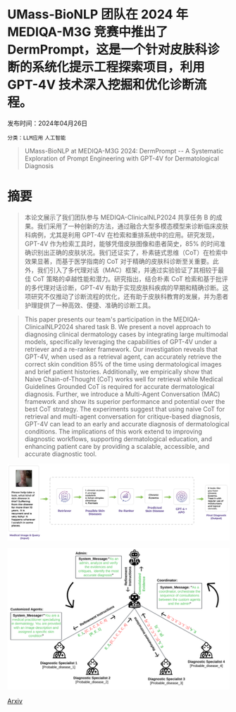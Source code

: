 # UMass-BioNLP 团队在 2024 年 MEDIQA-M3G 竞赛中推出了 DermPrompt，这是一个针对皮肤科诊断的系统化提示工程探索项目，利用 GPT-4V 技术深入挖掘和优化诊断流程。

发布时间：2024年04月26日

`分类：LLM应用` `人工智能`

> UMass-BioNLP at MEDIQA-M3G 2024: DermPrompt -- A Systematic Exploration of Prompt Engineering with GPT-4V for Dermatological Diagnosis

# 摘要

> 本论文展示了我们团队参与 MEDIQA-ClinicalNLP2024 共享任务 B 的成果。我们采用了一种创新的方法，通过融合大型多模态模型来诊断临床皮肤科病例，尤其是利用 GPT-4V 在检索和重排系统中的应用。研究发现，GPT-4V 作为检索工具时，能够凭借皮肤图像和患者简史，85% 的时间准确识别出正确的皮肤状况。我们还证实了，朴素链式思维（CoT）在检索中效果显著，而基于医学指南的 CoT 对于精确的皮肤科诊断至关重要。此外，我们引入了多代理对话（MAC）框架，并通过实验验证了其相较于最佳 CoT 策略的卓越性能和潜力。研究指出，结合朴素 CoT 检索和基于批评的多代理对话诊断，GPT-4V 有助于实现皮肤科疾病的早期和精确诊断。这项研究不仅推动了诊断流程的优化，还有助于皮肤科教育的发展，并为患者护理提供了一种高效、便捷、准确的诊断工具。

> This paper presents our team's participation in the MEDIQA-ClinicalNLP2024 shared task B. We present a novel approach to diagnosing clinical dermatology cases by integrating large multimodal models, specifically leveraging the capabilities of GPT-4V under a retriever and a re-ranker framework. Our investigation reveals that GPT-4V, when used as a retrieval agent, can accurately retrieve the correct skin condition 85% of the time using dermatological images and brief patient histories. Additionally, we empirically show that Naive Chain-of-Thought (CoT) works well for retrieval while Medical Guidelines Grounded CoT is required for accurate dermatological diagnosis. Further, we introduce a Multi-Agent Conversation (MAC) framework and show its superior performance and potential over the best CoT strategy. The experiments suggest that using naive CoT for retrieval and multi-agent conversation for critique-based diagnosis, GPT-4V can lead to an early and accurate diagnosis of dermatological conditions. The implications of this work extend to improving diagnostic workflows, supporting dermatological education, and enhancing patient care by providing a scalable, accessible, and accurate diagnostic tool.

![UMass-BioNLP 团队在 2024 年 MEDIQA-M3G 竞赛中推出了 DermPrompt，这是一个针对皮肤科诊断的系统化提示工程探索项目，利用 GPT-4V 技术深入挖掘和优化诊断流程。](../../../paper_images/2404.17749/method.png)

![UMass-BioNLP 团队在 2024 年 MEDIQA-M3G 竞赛中推出了 DermPrompt，这是一个针对皮肤科诊断的系统化提示工程探索项目，利用 GPT-4V 技术深入挖掘和优化诊断流程。](../../../paper_images/2404.17749/MAC_final.png)

[Arxiv](https://arxiv.org/abs/2404.17749)